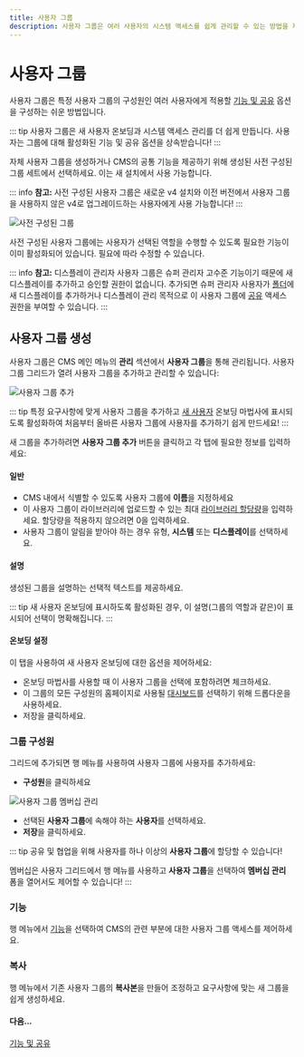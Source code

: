 ```yaml
---
title: 사용자 그룹
description: 사용자 그룹은 여러 사용자의 시스템 액세스를 쉽게 관리할 수 있는 방법을 제공합니다
---
```


# 사용자 그룹

사용자 그룹은 특정 사용자 그룹의 구성원인 여러 사용자에게 적용할 [기능 및 공유](features-and-sharing.html) 옵션을 구성하는 쉬운 방법입니다.

::: tip
사용자 그룹은 새 사용자 온보딩과 시스템 액세스 관리를 더 쉽게 만듭니다. 사용자는 그룹에 대해 활성화된 기능 및 공유 옵션을 상속받습니다!
:::

자체 사용자 그룹을 생성하거나 CMS의 공통 기능을 제공하기 위해 생성된 사전 구성된 그룹 세트에서 선택하세요. 이는 새 설치에서 사용 가능합니다.

::: info
**참고:** 사전 구성된 사용자 그룹은 새로운 v4 설치와 이전 버전에서 사용자 그룹을 사용하지 않은 v4로 업그레이드하는 사용자에게 사용 가능합니다!
:::

![사전 구성된 그룹](/img/v4_user_groups_preconfigured.png)

사전 구성된 사용자 그룹에는 사용자가 선택된 역할을 수행할 수 있도록 필요한 기능이 이미 활성화되어 있습니다. 필요에 따라 수정할 수 있습니다.

::: info
**참고:** 디스플레이 관리자 사용자 그룹은 슈퍼 관리자 고수준 기능이기 때문에 새 디스플레이를 추가하고 승인할 권한이 없습니다. 추가되면 슈퍼 관리자 사용자가 [폴더](/tour/folders#폴더에-저장)에 새 디스플레이를 추가하거나 디스플레이 관리 목적으로 이 사용자 그룹에 [공유](/tour/folders#공유-옵션) 액세스 권한을 부여할 수 있습니다.
:::

## 사용자 그룹 생성

사용자 그룹은 CMS 메인 메뉴의 **관리** 섹션에서 **사용자 그룹**을 통해 관리됩니다. 사용자 그룹 그리드가 열려 사용자 그룹을 추가하고 관리할 수 있습니다:

![사용자 그룹 추가](/img/v4_user_group_add.png)

::: tip
특정 요구사항에 맞게 사용자 그룹을 추가하고 [새 사용자](administration.html) 온보딩 마법사에 표시되도록 활성화하여 처음부터 올바른 사용자 그룹에 사용자를 추가하기 쉽게 만드세요!
:::

새 그룹을 추가하려면 **사용자 그룹 추가** 버튼을 클릭하고 각 탭에 필요한 정보를 입력하세요:

#### 일반

- CMS 내에서 식별할 수 있도록 사용자 그룹에 **이름**을 지정하세요
- 이 사용자 그룹이 라이브러리에 업로드할 수 있는 최대 [라이브러리 할당량](administration.html#라이브러리-할당량)을 입력하세요. 할당량을 적용하지 않으려면 0을 입력하세요.
- 사용자 그룹이 알림을 받아야 하는 경우 유형, **시스템** 또는 **디스플레이**를 선택하세요.

#### 설명

생성된 그룹을 설명하는 선택적 텍스트를 제공하세요.

::: tip
새 사용자 온보딩에 표시하도록 활성화된 경우, 이 설명(그룹의 역할과 같은)이 표시되어 선택이 명확해집니다.
:::

#### 온보딩 설정

이 탭을 사용하여 새 사용자 온보딩에 대한 옵션을 제어하세요:

- 온보딩 마법사를 사용할 때 이 사용자 그룹을 선택에 포함하려면 체크하세요.
- 이 그룹의 모든 구성원의 홈페이지로 사용될 [대시보드](dashboards.html)를 선택하기 위해 드롭다운을 사용하세요.
- 저장을 클릭하세요.

### 그룹 구성원

그리드에 추가되면 행 메뉴를 사용하여 사용자 그룹에 사용자를 추가하세요:

- **구성원**을 클릭하세요

![사용자 그룹 멤버십 관리](/img/v4_user_group_manage_membership.png)

- 선택된 **사용자 그룹**에 속해야 하는 **사용자**를 선택하세요.
- **저장**을 클릭하세요.

::: tip
공유 및 협업을 위해 사용자를 하나 이상의 **사용자 그룹**에 할당할 수 있습니다!

멤버십은 사용자 그리드에서 행 메뉴를 사용하고 **사용자 그룹**을 선택하여 **멤버십 관리** 폼을 열어서도 제어할 수 있습니다!
:::

### 기능

행 메뉴에서 [기능](features-and-sharing.html)을 선택하여 CMS의 관련 부분에 대한 사용자 그룹 액세스를 제어하세요.

### 복사

행 메뉴에서 기존 사용자 그룹의 **복사본**을 만들어 조정하고 요구사항에 맞는 새 그룹을 쉽게 생성하세요.

#### 다음...

[기능 및 공유](features-and-sharing.html) 